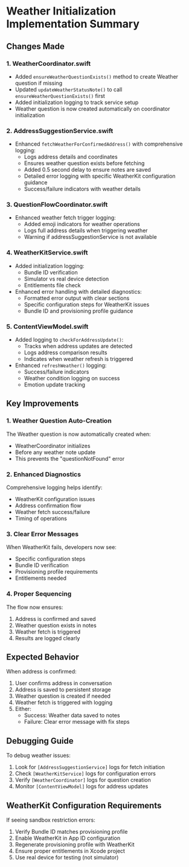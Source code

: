 # Weather Initialization Implementation Summary

## Changes Made

### 1. WeatherCoordinator.swift
- Added `ensureWeatherQuestionExists()` method to create Weather question if missing
- Updated `updateWeatherStatusNote()` to call `ensureWeatherQuestionExists()` first
- Added initialization logging to track service setup
- Weather question is now created automatically on coordinator initialization

### 2. AddressSuggestionService.swift
- Enhanced `fetchWeatherForConfirmedAddress()` with comprehensive logging:
  - Logs address details and coordinates
  - Ensures weather question exists before fetching
  - Added 0.5 second delay to ensure notes are saved
  - Detailed error logging with specific WeatherKit configuration guidance
  - Success/failure indicators with weather details

### 3. QuestionFlowCoordinator.swift
- Enhanced weather fetch trigger logging:
  - Added emoji indicators for weather operations
  - Logs full address details when triggering weather
  - Warning if addressSuggestionService is not available

### 4. WeatherKitService.swift
- Added initialization logging:
  - Bundle ID verification
  - Simulator vs real device detection
  - Entitlements file check
- Enhanced error handling with detailed diagnostics:
  - Formatted error output with clear sections
  - Specific configuration steps for WeatherKit issues
  - Bundle ID and provisioning profile guidance

### 5. ContentViewModel.swift
- Added logging to `checkForAddressUpdate()`:
  - Tracks when address updates are detected
  - Logs address comparison results
  - Indicates when weather refresh is triggered
- Enhanced `refreshWeather()` logging:
  - Success/failure indicators
  - Weather condition logging on success
  - Emotion update tracking

## Key Improvements

### 1. Weather Question Auto-Creation
The Weather question is now automatically created when:
- WeatherCoordinator initializes
- Before any weather note update
- This prevents the "questionNotFound" error

### 2. Enhanced Diagnostics
Comprehensive logging helps identify:
- WeatherKit configuration issues
- Address confirmation flow
- Weather fetch success/failure
- Timing of operations

### 3. Clear Error Messages
When WeatherKit fails, developers now see:
- Specific configuration steps
- Bundle ID verification
- Provisioning profile requirements
- Entitlements needed

### 4. Proper Sequencing
The flow now ensures:
1. Address is confirmed and saved
2. Weather question exists in notes
3. Weather fetch is triggered
4. Results are logged clearly

## Expected Behavior

When address is confirmed:
1. User confirms address in conversation
2. Address is saved to persistent storage
3. Weather question is created if needed
4. Weather fetch is triggered with logging
5. Either:
   - Success: Weather data saved to notes
   - Failure: Clear error message with fix steps

## Debugging Guide

To debug weather issues:
1. Look for `[AddressSuggestionService]` logs for fetch initiation
2. Check `[WeatherKitService]` logs for configuration errors
3. Verify `[WeatherCoordinator]` logs for question creation
4. Monitor `[ContentViewModel]` logs for address updates

## WeatherKit Configuration Requirements

If seeing sandbox restriction errors:
1. Verify Bundle ID matches provisioning profile
2. Enable WeatherKit in App ID configuration
3. Regenerate provisioning profile with WeatherKit
4. Ensure proper entitlements in Xcode project
5. Use real device for testing (not simulator)